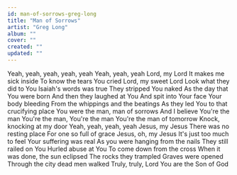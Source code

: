 ```yaml
---
id: man-of-sorrows-greg-long
title: "Man of Sorrows"
artist: "Greg Long"
album: ""
cover: ""
created: ""
updated: ""
---
```


Yeah, yeah, yeah, yeah, yeah
Yeah, yeah, yeah
Lord, my Lord
It makes me sick inside
To know the tears You cried
Lord, my sweet Lord
Look what they did to You
Isaiah's words was true
They stripped You naked
As the day that You were born
And then they laughed at You
And spit into Your face
Your body bleeding
From the whippings and the beatings
As they led You to that crucifying place
You were the man, man of sorrows
And I believe You're the man
You're the man, You're the man
You're the man of tomorrow
Knock, knocking at my door
Yeah, yeah, yeah, yeah
Jesus, my Jesus
There was no resting place
For one so full of grace
Jesus, oh, my Jesus
It's just too much to feel
Your suffering was real
As you were hanging from the nails
They still railed on You
Hurled abuse at You
To come down from the cross
When it was done, the sun eclipsed
The rocks they trampled
Graves were opened
Through the city dead men walked
Truly, truly, Lord
You are the Son of God